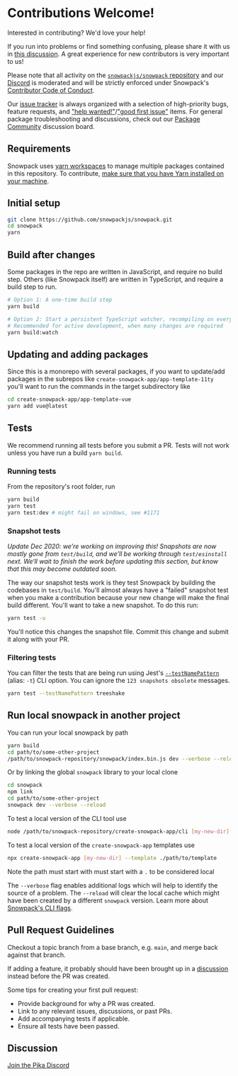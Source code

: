 # Contributions Welcome!

Interested in contributing? We'd love your help!

If you run into problems or find something confusing, please share it with us in [this discussion](https://github.com/snowpackjs/snowpack/discussions/958). A great experience for new contributors is very important to us!

Please note that all activity on the [`snowpackjs/snowpack` repository](https://github.com/snowpackjs/snowpack) and our [Discord](https://discord.gg/rS8SnRk) is moderated and will be strictly enforced under Snowpack's [Contributor Code of Conduct](CODE_OF_CONDUCT.md).

Our [issue tracker](https://github.com/snowpackjs/snowpack/issues) is always organized with a selection of high-priority bugs, feature requests, and ["help wanted!"](https://github.com/snowpackjs/snowpack/issues?q=is%3Aissue+is%3Aopen+label%3A%22help+wanted%22)/["good first issue"](https://github.com/snowpackjs/snowpack/issues?q=is%3Aissue+is%3Aopen+label%3A%22good+first+issue%22) items. For general package troubleshooting and discussions, check out our [Package Community](https://www.pika.dev/npm/snowpack/discuss) discussion board.

## Requirements

Snowpack uses [yarn workspaces](https://classic.yarnpkg.com/) to manage multiple packages contained in this repository. To contribute, [make sure that you have Yarn installed on your machine](https://classic.yarnpkg.com/en/docs/install).

## Initial setup

```bash
git clone https://github.com/snowpackjs/snowpack.git
cd snowpack
yarn
```

## Build after changes

Some packages in the repo are written in JavaScript, and require no build step. Others (like Snowpack itself) are written in TypeScript, and require a build step to run.

```bash
# Option 1: A one-time build step
yarn build

# Option 2: Start a persistent TypeScript watcher, recompiling on every change
# Recommended for active development, when many changes are required
yarn build:watch
```

## Updating and adding packages

Since this is a monorepo with several packages, if you want to update/add packages in the subrepos like `create-snowpack-app/app-template-11ty` you'll want to run the commands in the target subdirectory like

```bash
cd create-snowpack-app/app-template-vue
yarn add vue@latest
```

## Tests

We recommend running all tests before you submit a PR. Tests will not work unless you have run a build `yarn build`.

### Running tests

From the repository's root folder, run

```bash
yarn build
yarn test
yarn test:dev # might fail on windows, see #1171
```

### Snapshot tests

_Update Dec 2020: we’re working on improving this! Snapshots are now mostly gone from `test/build`, and we’ll be working through `test/esinstall` next. We‘ll wait to finish the work before updating this section, but know that this may become outdated soon._

The way our snapshot tests work is they test Snowpack by building the codebases in `test/build`. You'll almost always have a "failed" snapshot test when you make a contribution because your new change will make the final build different. You'll want to take a new snapshot. To do this run:

```bash
yarn test -u
```

You'll notice this changes the snapshot file. Commit this change and submit it along with your PR.

### Filtering tests

You can filter the tests that are being run using Jest's [`--testNamePattern`](https://jestjs.io/docs/en/cli#--testnamepatternregex) (alias: `-t`) CLI option. You can ignore the `123 snapshots obsolete` messages.

```bash
yarn test --testNamePattern treeshake
```

## Run local snowpack in another project

You can run your local snowpack by path

```bash
yarn build
cd path/to/some-other-project
/path/to/snowpack-repository/snowpack/index.bin.js dev --verbose --reload
```

Or by linking the global `snowpack` library to your local clone

```bash
cd snowpack
npm link
cd path/to/some-other-project
snowpack dev --verbose --reload
```

To test a local version of the CLI tool use

```bash
node /path/to/snowpack-repository/create-snowpack-app/cli [my-new-dir] --template @snowpack/app-template-vue
```

To test a local version of the `create-snowpack-app` templates use

```bash
npx create-snowpack-app [my-new-dir] --template ./path/to/template
```

Note the path must start with must start with a `.` to be considered local

The `--verbose` flag enables additional logs which will help to identify the source of a problem. The `--reload` will clear the local cache which might have been created by a different `snowpack` version. Learn more about [Snowpack's CLI flags](/reference/cli-command-line-interface).

## Pull Request Guidelines

Checkout a topic branch from a base branch, e.g. `main`, and merge back against that branch.

If adding a feature, it probably should have been brought up in a [discussion](https://github.com/snowpackjs/snowpack/discussions) instead before the PR was created.

Some tips for creating your first pull request:

- Provide background for why a PR was created.
- Link to any relevant issues, discussions, or past PRs.
- Add accompanying tests if applicable.
- Ensure all tests have been passed.

## Discussion

[Join the Pika Discord](https://discord.gg/rS8SnRk)
